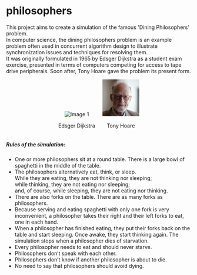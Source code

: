 # philosophers
This project aims to create a simulation of the famous 'Dining Philosophers' problem. \
In computer science, the dining philosophers problem is an example problem often used in concurrent algorithm design to illustrate synchronization issues and techniques for resolving them.\
It was originally formulated in 1965 by Edsger Dijkstra as a student exam exercise, presented in terms of computers competing for access to tape drive peripherals. Soon after, Tony Hoare gave the problem its present form.

<!-- <div style="display: flex; justify-content: center;">
  <div style="text-align: center; margin-right: 5%;">
    <img src="image/edsger_dijkstra.png" alt="Image 1" style="width: 200px;" />
    <p>Edsger Dijkstra</p>
  </div>
  <div style="text-align: center;">
    <img src="image/tony_hoare.png" alt="Image 2" style="width: 200px;" />
    <p>Tony Hoare</p>
  </div>
</div> -->

<!-- <p align="center">
  <img src="image/edsger_dijkstra.png" alt="Image 1" width="200" style="margin-right: 10px;">
  <img src="image/tony_hoare.png" alt="Image 2" width="200">
</p>
<p align="center">
  <span>Edsger Dijkstra</span>
  <span style="margin-left: 210px;">Tony Hoare</span>
</p> -->

<!-- <p align="center">
  <img src="image/edsger_dijkstra.png" alt="Image 1" width="200" style="margin-right: 100px;">
  <img src="image/tony_hoare.png" alt="Image 2" width="200" style="margin-left: 100px;">
</p>
<p align="center">
  <span style="display:inline-block; width: 220px;">Edsger Dijkstra</span>
  <span style="display:inline-block; width: 220px;">Tony Hoare</span>
</p> -->

<div style="display: flex; justify-content: center; align-items: flex-end;">
  <div style="text-align: center; margin-right: 20px;">
    <img src="image/edsger_dijkstra.png" alt="Image 1" style="width: 100px;">
    <p>Edsger Dijkstra</p>
  </div>
  <div style="text-align: center;">
    <img src="image/tony_hoare.png" alt="Image 2" style="width: 100px;">
    <p>Tony Hoare</p>
  </div>
</div>

##### Rules of the simulation:
- One or more philosophers sit at a round table. There is a large bowl of spaghetti in the middle of the table.
- The philosophers alternatively eat, think, or sleep. \
While they are eating, they are not thinking nor sleeping; \
while thinking, they are not eating nor sleeping; \
and, of course, while sleeping, they are not eating nor thinking.
- There are also forks on the table. There are as many forks as philosophers.
- Because serving and eating spaghetti with only one fork is very inconvenient, a philosopher takes their right and their left forks to eat, one in each hand.
- When a philosopher has finished eating, they put their forks back on the table and start sleeping. Once awake, they start thinking again. The simulation stops when a philosopher dies of starvation.
- Every philosopher needs to eat and should never starve.
- Philosophers don’t speak with each other.
- Philosophers don’t know if another philosopher is about to die.
- No need to say that philosophers should avoid dying.

